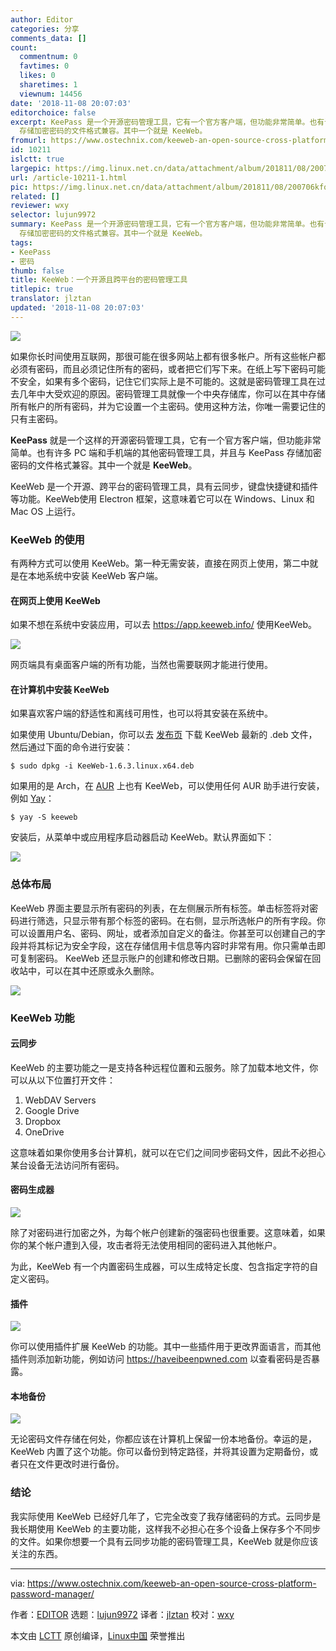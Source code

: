 ```yaml
---
author: Editor
categories: 分享
comments_data: []
count:
  commentnum: 0
  favtimes: 0
  likes: 0
  sharetimes: 1
  viewnum: 14456
date: '2018-11-08 20:07:03'
editorchoice: false
excerpt: KeePass 是一个开源密码管理工具，它有一个官方客户端，但功能非常简单。也有许多 PC 端和手机端的其他密码管理工具，并且与 KeePass
  存储加密密码的文件格式兼容。其中一个就是 KeeWeb。
fromurl: https://www.ostechnix.com/keeweb-an-open-source-cross-platform-password-manager/
id: 10211
islctt: true
largepic: https://img.linux.net.cn/data/attachment/album/201811/08/200706kfqvvq1ju1w1htjj.png
url: /article-10211-1.html
pic: https://img.linux.net.cn/data/attachment/album/201811/08/200706kfqvvq1ju1w1htjj.png.thumb.jpg
related: []
reviewer: wxy
selector: lujun9972
summary: KeePass 是一个开源密码管理工具，它有一个官方客户端，但功能非常简单。也有许多 PC 端和手机端的其他密码管理工具，并且与 KeePass
  存储加密密码的文件格式兼容。其中一个就是 KeeWeb。
tags:
- KeePass
- 密码
thumb: false
title: KeeWeb：一个开源且跨平台的密码管理工具
titlepic: true
translator: jlztan
updated: '2018-11-08 20:07:03'
---
```


![](/data/attachment/album/201811/08/200706kfqvvq1ju1w1htjj.png)


如果你长时间使用互联网，那很可能在很多网站上都有很多帐户。所有这些帐户都必须有密码，而且必须记住所有的密码，或者把它们写下来。在纸上写下密码可能不安全，如果有多个密码，记住它们实际上是不可能的。这就是密码管理工具在过去几年中大受欢迎的原因。密码管理工具就像一个中央存储库，你可以在其中存储所有帐户的所有密码，并为它设置一个主密码。使用这种方法，你唯一需要记住的只有主密码。


**KeePass** 就是一个这样的开源密码管理工具，它有一个官方客户端，但功能非常简单。也有许多 PC 端和手机端的其他密码管理工具，并且与 KeePass 存储加密密码的文件格式兼容。其中一个就是 **KeeWeb**。


KeeWeb 是一个开源、跨平台的密码管理工具，具有云同步，键盘快捷键和插件等功能。KeeWeb使用 Electron 框架，这意味着它可以在 Windows、Linux 和 Mac OS 上运行。


### KeeWeb 的使用


有两种方式可以使用 KeeWeb。第一种无需安装，直接在网页上使用，第二中就是在本地系统中安装 KeeWeb 客户端。


#### 在网页上使用 KeeWeb


如果不想在系统中安装应用，可以去 <https://app.keeweb.info/> 使用KeeWeb。


![](/data/attachment/album/201811/08/200707gt1saxg0nfgann1n.png)


网页端具有桌面客户端的所有功能，当然也需要联网才能进行使用。


#### 在计算机中安装 KeeWeb


如果喜欢客户端的舒适性和离线可用性，也可以将其安装在系统中。


如果使用 Ubuntu/Debian，你可以去 [发布页](https://github.com/keeweb/keeweb/releases/latest) 下载 KeeWeb 最新的 .deb 文件，然后通过下面的命令进行安装：



```
$ sudo dpkg -i KeeWeb-1.6.3.linux.x64.deb
```

如果用的是 Arch，在 [AUR](https://aur.archlinux.org/packages/keeweb/) 上也有 KeeWeb，可以使用任何 AUR 助手进行安装，例如 [Yay](https://www.ostechnix.com/yay-found-yet-another-reliable-aur-helper/)：



```
$ yay -S keeweb
```

安装后，从菜单中或应用程序启动器启动 KeeWeb。默认界面如下：


![](/data/attachment/album/201811/08/200708kzkdfrlrlbfkrl88.png)


### 总体布局


KeeWeb 界面主要显示所有密码的列表，在左侧展示所有标签。单击标签将对密码进行筛选，只显示带有那个标签的密码。在右侧，显示所选帐户的所有字段。你可以设置用户名、密码、网址，或者添加自定义的备注。你甚至可以创建自己的字段并将其标记为安全字段，这在存储信用卡信息等内容时非常有用。你只需单击即可复制密码。 KeeWeb 还显示账户的创建和修改日期。已删除的密码会保留在回收站中，可以在其中还原或永久删除。


![](/data/attachment/album/201811/08/200709q6ivjki9jp6jjops.png)


### KeeWeb 功能


#### 云同步


KeeWeb 的主要功能之一是支持各种远程位置和云服务。除了加载本地文件，你可以从以下位置打开文件：


1. WebDAV Servers
2. Google Drive
3. Dropbox
4. OneDrive


这意味着如果你使用多台计算机，就可以在它们之间同步密码文件，因此不必担心某台设备无法访问所有密码。


#### 密码生成器


![](/data/attachment/album/201811/08/200710r77ls0gso28wtwz0.png)


除了对密码进行加密之外，为每个帐户创建新的强密码也很重要。这意味着，如果你的某个帐户遭到入侵，攻击者将无法使用相同的密码进入其他帐户。


为此，KeeWeb 有一个内置密码生成器，可以生成特定长度、包含指定字符的自定义密码。


#### 插件


![](/data/attachment/album/201811/08/200711aazc3raprwxk3jrj.png)


你可以使用插件扩展 KeeWeb 的功能。其中一些插件用于更改界面语言，而其他插件则添加新功能，例如访问 <https://haveibeenpwned.com> 以查看密码是否暴露。


#### 本地备份


![](/data/attachment/album/201811/08/200712usbshy75n7d777iy.png)


无论密码文件存储在何处，你都应该在计算机上保留一份本地备份。幸运的是，KeeWeb 内置了这个功能。你可以备份到特定路径，并将其设置为定期备份，或者只在文件更改时进行备份。


### 结论


我实际使用 KeeWeb 已经好几年了，它完全改变了我存储密码的方式。云同步是我长期使用 KeeWeb 的主要功能，这样我不必担心在多个设备上保存多个不同步的文件。如果你想要一个具有云同步功能的密码管理工具，KeeWeb 就是你应该关注的东西。




---


via: <https://www.ostechnix.com/keeweb-an-open-source-cross-platform-password-manager/>


作者：[EDITOR](https://www.ostechnix.com/author/editor/) 选题：[lujun9972](https://github.com/lujun9972) 译者：[jlztan](https://github.com/jlztan) 校对：[wxy](https://github.com/wxy)


本文由 [LCTT](https://github.com/LCTT/TranslateProject) 原创编译，[Linux中国](https://linux.cn/) 荣誉推出